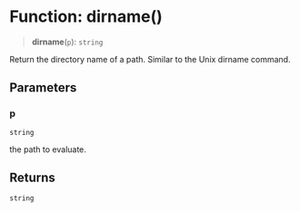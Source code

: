# Function: dirname()

> **dirname**(`p`): `string`

Return the directory name of a path. Similar to the Unix dirname command.

## Parameters

### p

`string`

the path to evaluate.

## Returns

`string`
